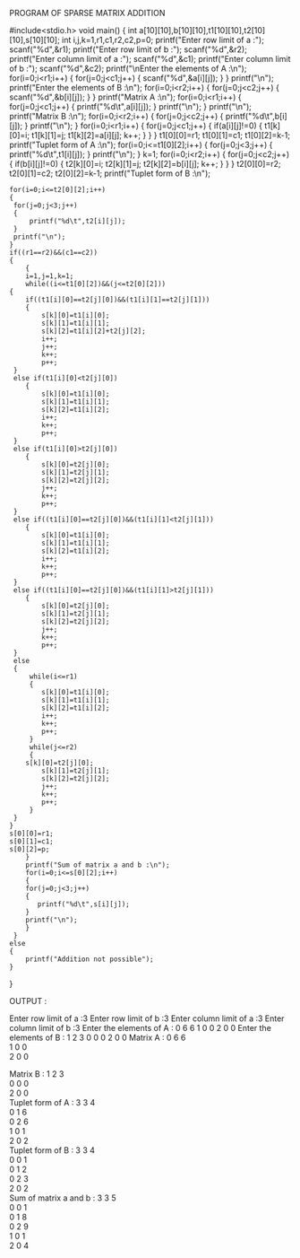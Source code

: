 PROGRAM OF SPARSE MATRIX ADDITION



#include<stdio.h>
void main()
{
    int a[10][10],b[10][10],t1[10][10],t2[10][10],s[10][10];
    int i,j,k=1,r1,c1,r2,c2,p=0;
    printf("Enter row limit of a :");
    scanf("%d",&r1);
    printf("Enter row limit of b :");
    scanf("%d",&r2);
    printf("Enter column limit of a :");
    scanf("%d",&c1);
    printf("Enter column limit of b :");
    scanf("%d",&c2);
    printf("\nEnter the elements of A :\n");
    for(i=0;i<r1;i++)
    {
   	 for(j=0;j<c1;j++)
   	 {
   	 scanf("%d",&a[i][j]);
   	 }
    }
    printf("\n");
    printf("Enter the elements of B :\n");
    for(i=0;i<r2;i++)
    {
   	 for(j=0;j<c2;j++)
   	 {
   	 scanf("%d",&b[i][j]);
   	 }
    }
    printf("Matrix A :\n");
    for(i=0;i<r1;i++)
    {
   	 for(j=0;j<c1;j++)
   	 {
   	 printf("%d\t",a[i][j]);
   	 }
   	 printf("\n");
    }
    printf("\n");
    printf("Matrix B :\n");
    for(i=0;i<r2;i++)
    {
   	 for(j=0;j<c2;j++)
   	 {
   	 printf("%d\t",b[i][j]);
   	 }
   	 printf("\n");
    }
    for(i=0;i<r1;i++)
    {
   	 for(j=0;j<c1;j++)
   	 {
   	 if(a[i][j]!=0)
   	 {
   		 t1[k][0]=i;
   		 t1[k][1]=j;
   		 t1[k][2]=a[i][j];
   		 k++;
   	 }
   	 }
    }
    t1[0][0]=r1;
    t1[0][1]=c1;
    t1[0][2]=k-1;
    printf("Tuplet form of A :\n");
    for(i=0;i<=t1[0][2];i++)
    {
   	 for(j=0;j<3;j++)
   	 {
   		 printf("%d\t",t1[i][j]);
   	 }
   	 printf("\n");
    }
    k=1;
    for(i=0;i<r2;i++)
    {
   	 for(j=0;j<c2;j++)
   	 {
   	 if(b[i][j]!=0)
   	 {
   		 t2[k][0]=i;
   		 t2[k][1]=j;
   		 t2[k][2]=b[i][j];
   		 k++;
   	 }
   	 }
    }
    t2[0][0]=r2;
    t2[0][1]=c2;
    t2[0][2]=k-1;
    printf("Tuplet form of B :\n");
    
    for(i=0;i<=t2[0][2];i++)
    {
   	 for(j=0;j<3;j++)
   	 {
   		 printf("%d\t",t2[i][j]);
   	 }
   	 printf("\n");
    }
    if((r1==r2)&&(c1==c2))
    {
        {
        i=1,j=1,k=1;
        while((i<=t1[0][2])&&(j<=t2[0][2]))
	{
        if((t1[i][0]==t2[j][0])&&(t1[i][1]==t2[j][1]))
        {
     		s[k][0]=t1[i][0];
			s[k][1]=t1[i][1];
			s[k][2]=t1[i][2]+t2[j][2];
			i++;
			j++;
			k++;
			p++;
	 }
	 else if(t1[i][0]<t2[j][0])
        {
     		s[k][0]=t1[i][0];
			s[k][1]=t1[i][1];
			s[k][2]=t1[i][2];
			i++;
			k++;
			p++;
	 }
	 else if(t1[i][0]>t2[j][0])
        {
     		s[k][0]=t2[j][0];
			s[k][1]=t2[j][1];
			s[k][2]=t2[j][2];
			j++;
			k++;
			p++;
	 }
	 else if((t1[i][0]==t2[j][0])&&(t1[i][1]<t2[j][1]))
        {
     		s[k][0]=t1[i][0];
			s[k][1]=t1[i][1];
			s[k][2]=t1[i][2];
			i++;
			k++;
			p++;
	 }
	 else if((t1[i][0]==t2[j][0])&&(t1[i][1]>t2[j][1]))
        {
     		s[k][0]=t2[j][0];
			s[k][1]=t2[j][1];
			s[k][2]=t2[j][2];
			j++;
			k++;
			p++;
	 }
	 else
	 {
		 while(i<=r1)
		 {
 			s[k][0]=t1[i][0];
			s[k][1]=t1[i][1];
			s[k][2]=t1[i][2];
			i++;
			k++;
			p++;
		 }
		 while(j<=r2)
		 {
   		s[k][0]=t2[j][0];
			s[k][1]=t2[j][1];
			s[k][2]=t2[j][2];
			j++;
			k++;
			p++;
		 }
	 }
	}
	s[0][0]=r1;
	s[0][1]=c1;
	s[0][2]=p;
        }
        printf("Sum of matrix a and b :\n");
        for(i=0;i<=s[0][2];i++)
        {
        for(j=0;j<3;j++)
        {
     	   printf("%d\t",s[i][j]);
        }
        printf("\n");
        }
	 }
    else
    {
        printf("Addition not possible");
    }
}







OUTPUT :

Enter row limit of a :3
Enter row limit of b :3
Enter column limit of a :3
Enter column limit of b :3
Enter the elements of A :
0
6
6
1
0
0
2
0
0
Enter the elements of B :
1
2
3
0
0
0
2
0
0
Matrix A :
0    6    6    
1    0    0    
2    0    0    

Matrix B :
1    2    3    
0    0    0    
2    0    0    
Tuplet form of A :
3    3    4    
0    1    6    
0    2    6    
1    0    1    
2    0    2    
Tuplet form of B :
3    3    4    
0    0    1    
0    1    2    
0    2    3    
2    0    2    
Sum of matrix a and b :
3    3    5    
0    0    1    
0    1    8    
0    2    9    
1    0    1    
2    0    4    


